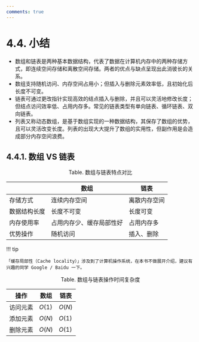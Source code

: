```yaml
---
comments: true
---
```


# 4.4. 小结

- 数组和链表是两种基本数据结构，代表了数据在计算机内存中的两种存储方式，即连续空间存储和离散空间存储。两者的优点与缺点呈现出此消彼长的关系。
- 数组支持随机访问、内存空间占用小；但插入与删除元素效率低，且初始化后长度不可变。
- 链表可通过更改指针实现高效的结点插入与删除，并且可以灵活地修改长度；但结点访问效率低、占用内存多。常见的链表类型有单向链表、循环链表、双向链表。
- 列表又称动态数组，是基于数组实现的一种数据结构，其保存了数组的优势，且可以灵活改变长度。列表的出现大大提升了数组的实用性，但副作用是会造成部分内存空间浪费。

## 4.4.1. 数组 VS 链表

<p align="center"> Table. 数组与链表特点对比 </p>

<div class="center-table" markdown>

|              | 数组                     | 链表         |
| ------------ | ------------------------ | ------------ |
| 存储方式     | 连续内存空间             | 离散内存空间 |
| 数据结构长度 | 长度不可变               | 长度可变     |
| 内存使用率   | 占用内存少、缓存局部性好 | 占用内存多   |
| 优势操作     | 随机访问                 | 插入、删除   |

</div>

!!! tip

    「缓存局部性（Cache locality）」涉及到了计算机操作系统，在本书不做展开介绍，建议有兴趣的同学 Google / Baidu 一下。

<p align="center"> Table. 数组与链表操作时间复杂度 </p>

<div class="center-table" markdown>

| 操作     | 数组   | 链表   |
| ------- | ------ | ------ |
| 访问元素 | $O(1)$ | $O(N)$ |
| 添加元素 | $O(N)$ | $O(1)$ |
| 删除元素 | $O(N)$ | $O(1)$ |

</div>
